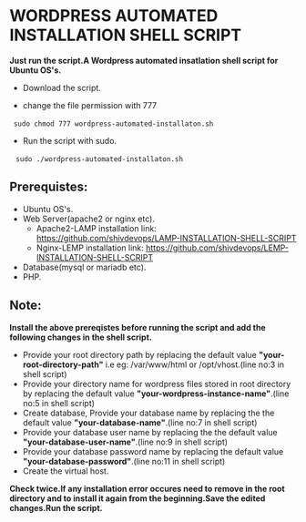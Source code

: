 # WORDPRESS AUTOMATED INSTALLATION SHELL SCRIPT

  **Just run the script.A Wordpress automated insatlation shell script for Ubuntu OS's.**
 
 * Download the script.

 * change the file permission with 777

  ` ` ` sudo chmod 777 wordpress-automated-installaton.sh ` ` `

 * Run the script with sudo.

  ` ` ` sudo ./wordpress-automated-installaton.sh ` ` `

## Prerequistes:

 * Ubuntu OS's.
 * Web Server(apache2 or nginx etc).
     * Apache2-LAMP installation link: https://github.com/shivdevops/LAMP-INSTALLATION-SHELL-SCRIPT
     * Nginx-LEMP installation link:  https://github.com/shivdevops/LEMP-INSTALLATION-SHELL-SCRIPT
 * Database(mysql or mariadb etc).
 * PHP.
 
 
 ## Note:
 
 **Install the above prereqistes before running the script and add the following changes in the shell script.**
 
 * Provide your root directory path by replacing the default value **"your-root-directory-path"** i.e eg: /var/www/html or /opt/vhost.(line no:3 in shell script)
 * Provide your directory name for wordpress files stored in root directory by replacing the default value **"your-wordpress-instance-name"**.(line no:5 in shell script)
 * Create database, Provide your database name by replacing the the default value **"your-database-name"**.(line no:7 in shell script)
 * Provide  your database user name by replacing the the default value **"your-database-user-name"**.(line no:9 in shell script)
 * Provide your database password name by replacing the default value **"your-database-password"**.(line no:11 in shell script)
 * Create the virtual host.
 
 **Check twice.If any installation error occures need to remove in the root directory and to install it again from the beginning.Save the edited changes.Run the script.**
